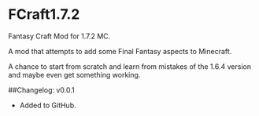 FCraft1.7.2
===========

Fantasy Craft Mod for 1.7.2 MC.

A mod that attempts to add some Final Fantasy aspects to Minecraft.

A chance to start from scratch and learn from mistakes of the 1.6.4 version and maybe even get something working.

##Changelog:
v0.0.1
* Added to GitHub.
